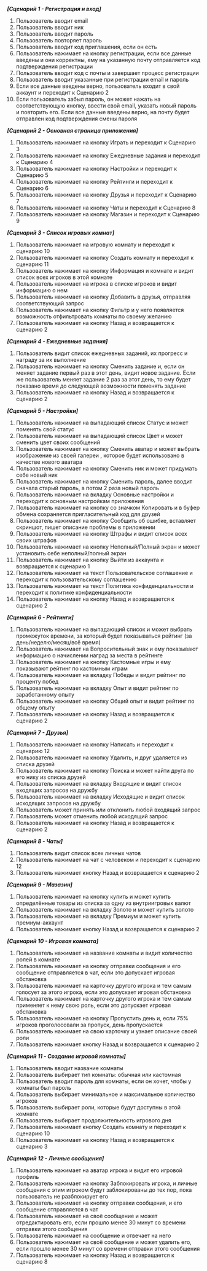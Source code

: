 ***[Сценарий 1 - Регистрация и вход]***
1. Пользователь вводит email
2. Пользователь вводит ник
3. Пользователь вводит пароль
4. Пользователь повторяет пароль
5. Пользователь вводит код приглашения, если он есть
6. Пользователь нажимает на кнопку регистрации, если все данные введены и они корректны, ему на указанную почту отправляется код подтверждения регистрации
7. Пользователь вводит код с почты и завершает процесс регистрации
8. Пользователь вводит указанные при регистрации email и пароль
9. Если все данные введены верно, пользователь входит в свой аккаунт и переходит к Сценарию 2
10. Если пользователь забыл пароль, он может нажать на соответствующую кнопку, ввести свой email, указать новый пароль и повторить его. Если все данные введены верно, на почту будет отправлен код подтверждения смены пароля 

***[Сценарий 2 - Основная страница приложения]***
1. Пользователь нажимает на кнопку Играть и переходит к Сценарию 3
2. Пользователь нажимает на кнопку Ежедневные задания и переходит к Сценарию 4
3. Пользователь нажимает на кнопку Настройки и переходит к Сценарию 5
4. Пользователь нажимает на кнопку Рейтинги и переходит к Сценарию 6
5. Пользователь нажимает на кнопку Друзья и переходит к Сценарию 7
6. Пользователь нажимает на кнопку Чаты и переходит к Сценарию 8
7. Пользователь нажимает на кнопку Магазин и переходит к Сценарию 9

***[Сценарий 3 - Список игровых комнат]***
1. Пользователь нажимает на игровую комнату и переходит к сценарию 10
2. Пользователь нажимает на кнопку Создать комнату и переходит к сценарию 11
3. Пользователь нажимает на кнопку Информация и комнате и видит список всех игроков в этой комнате
4. Пользователь нажимает на игрока в списке игроков и видит информацию о нем
5. Пользователь нажимает на кнопку Добавить в друзья, отправляя соответствующий запрос
6. Пользователь нажимает на кнопку Фильтр и у него появляется возможность отфильтровать комнаты по своему желанию
7. Пользователь нажимает на кнопку Назад и возвращается к сценарию 2

***[Сценарий 4 - Ежедневные задания]***
1. Пользователь видит список ежедневных заданий, их прогресс и награду за их выполнение
2. Пользователь нажимает на кнопку Сменить задание и, если он меняет задание первый раз в этот день, видит новое задание. Если же пользователь меняет задание 2 раз за этот день, то ему будет показано время до следующей возможности поменять задание
3. Пользователь нажимает на кнопку Назад и возвращается к сценарию 2

***[Сценарий 5 - Настройки]***
1. Пользователь нажимает на выпадающий список Статус и может поменять свой статус
2. Пользователь нажимает на выпадающий список Цвет и может сменить цвет своих сообщений
3. Пользователь нажимает на кнопку Сменить аватар и может выбрать изображение из своей галереи , которое будет использовано в качестве нового аватара
4. Пользователь нажимает на кнопку Сменить ник и может придумать себе новый ник
5. Пользователь нажимает на кнопку Сменить пароль, далее вводит сначала старый пароль, а потом 2 раза новый пароль
6. Пользователь нажимает на вкладку Основные настройки и переходит к основным настройкам приложения
7. Пользователь нажимает на кнопку со значком Копировать и в буфер обмена сохраняется пригласительный код для друзей
8. Пользователь нажимает на кнопку Сообщить об ошибке, вставляет скриншот, пишет описание проблемы в приложении
9. Пользователь нажимает на кнопку Штрафы и видит список всех своих штрафов
10. Пользователь нажимает на кнопку Неполный/Полный экран и может установить себе неполный/полный экран
11. Пользователь нажимает на кнопку Выйти из аккаунта и возвращается к сценарию 1
12. Пользователь нажимает на текст Пользовательское соглашение и переходит к пользовательскому соглашению
13. Пользователь нажимает на текст Политика конфиденциальности и переходит к политике конфиденциальности
14. Пользователь нажимает на кнопку Назад и возвращается к сценарию 2

***[Сценарий 6 - Рейтинги]***
1. Пользователь нажимает на выпадающий список и может выбрать промежуток времени, за который будет показываться рейтинг (за день/неделю/месяц/всё время)
2. Пользователь нажимает на Вопросительный знак и ему показывают информацию о начислении наград за места в рейтинге
3. Пользователь нажимает на кнопку Кастомные игры и ему показывают рейтинг по кастомным играм
4. Пользователь нажимает на вкладку Победы и видит рейтинг по проценту побед
5. Пользователь нажимает на вкладку Опыт и видит рейтинг по заработанному опыту
6. Пользователь нажимает на кнопку Общий опыт и видит рейтинг по общему опыту
7. Пользователь нажимает на кнопку Назад и возвращается к сценарию 2

***[Сценарий 7 - Друзья]***
1. Пользователь нажимает на кнопку Написать и переходит к сценарию 12
2. Пользователь нажимает на кнопку Удалить, и друг удаляется из списка друзей
3. Пользователь нажимает на кнопку Поиска и может найти друга по его нику из списка друзей
4. Пользователь нажимает на вкладку Входящие и видит список входящих запросов на дружбу
5. Пользователь нажимает на вкладку Исходящие и видит список исходящих запросов на дружбу
6. Пользователь может принять или отклонить любой входящий запрос
7. Пользователь может отменить любой исходящий запрос
8. Пользователь нажимает на кнопку Назад и возвращается к сценарию 2

***[Сценарий 8 - Чаты]***
1. Пользователь видит список всех личных чатов
2. Пользователь нажимает на чат с человеком и переходит к сценарию 12
3. Пользователь нажимает кнопку Назад и возвращается к сценарию 2

***[Сценарий 9 - Мазазин]***
1. Пользователь нажимает на кнопку купить и может купить определённые товары из списка за одну из внутриигровых валют
2. Пользователь нажимает на вкладку Золото и может купить золото
3. Пользователь нажимает на вкладку Премиум и может купить премиум-аккаунт
4. Пользователь нажимает кнопку Назад и возвращается к сценарию 2

***[Сценарий 10 - Игровая комната]***
1. Пользователь нажимает на название комнаты и видит количество ролей в комнате
2. Пользователь нажимает на кнопку отправки сообщения и его сообщение отправляется в чат, если это допускает игровая обстановка
3. Пользователь нажимает на карточку другого игрока и тем самым голосует за этого игрока, если это допускает игровая обстановка
4. Пользователь нажимает на карточку другого игрока и тем самым применяет к нему свою роль, если это допускает игровая обстановка
5. Пользователь нажимает на кнопку Пропустить день и, если 75% игроков проголосовали за пропуск, день пропускается
6. Пользователь нажимает на свою карточку и узнает описание своей роли
7. Пользователь нажимает кнопку Назад и возвращается к сценарию 2

***[Сценарий 11 - Создание игровой комнаты]***
1. Пользователь вводит название комнаты
2. Пользователь выбирает тип комнаты: обычная или кастомная
3. Пользователь вводит пароль для комнаты, если он хочет, чтобы у комнаты был пароль
4. Пользователь выбирает минимальное и максимальное количество игроков
5. Пользователь выбирает роли, которые будут доступны в этой комнате
6. Пользователь выбирает продолжительность игрового дня
7. Пользователь нажимает кнопку Создать комнату и переходит к сценарию 10
8. Пользователь нажимает на кнопку Назад и возвращается к сценарию 3

***[Сценарий 12 - Личные сообщения]***
1. Пользователь нажимает на аватар игрока и видит его игровой профиль
2. Пользователь нажимает на кнопку Заблокировать игрока, и личные сообщения с этим игроком будут заблокированы до тех пор, пока пользователь не разблокирует его
3. Пользователь нажимает на кнопку отправки сообщения, и его сообщение отправляется в чат
4. Пользователь нажимает на своё сообщение и может отредактировать его, если прошло менее 30 минут со времени отправки этого сообщения
5. Пользователь нажимает на сообщение и отвечает на него
6. Пользователь нажимает на своё сообщение и может удалить его, если прошло менее 30 минут со времени отправки этого сообщения
7. Пользователь нажимает на кнопку Назад и возвращается к сценарию 8
